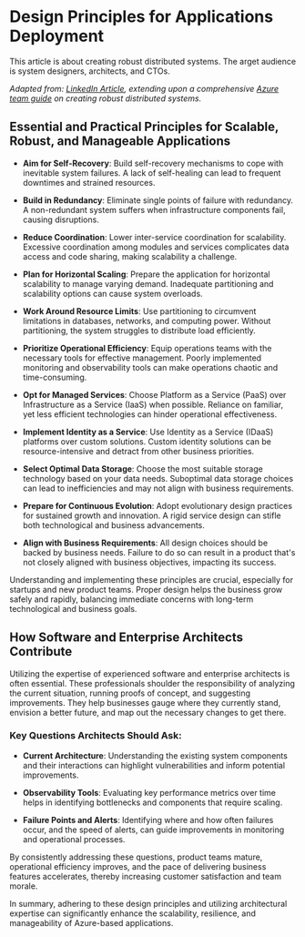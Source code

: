 # Design Principles for Applications Deployment

This article is about creating robust distributed systems. The arget audience is system designers, architects, and CTOs.

_Adapted from: [LinkedIn Article](https://www.linkedin.com/pulse/ten-design-principles-azure-applications-alexander-stern/), extending upon a comprehensive [Azure team guide](https://learn.microsoft.com/en-us/azure/architecture/guide/design-principles/) on creating robust distributed systems._

## Essential and Practical Principles for Scalable, Robust, and Manageable Applications
- **Aim for Self-Recovery**: Build self-recovery mechanisms to cope with inevitable system failures. A lack of self-healing can lead to frequent downtimes and strained resources.
  
- **Build in Redundancy**: Eliminate single points of failure with redundancy. A non-redundant system suffers when infrastructure components fail, causing disruptions.
  
- **Reduce Coordination**: Lower inter-service coordination for scalability. Excessive coordination among modules and services complicates data access and code sharing, making scalability a challenge.

- **Plan for Horizontal Scaling**: Prepare the application for horizontal scalability to manage varying demand. Inadequate partitioning and scalability options can cause system overloads.
  
- **Work Around Resource Limits**: Use partitioning to circumvent limitations in databases, networks, and computing power. Without partitioning, the system struggles to distribute load efficiently.

- **Prioritize Operational Efficiency**: Equip operations teams with the necessary tools for effective management. Poorly implemented monitoring and observability tools can make operations chaotic and time-consuming.
  
- **Opt for Managed Services**: Choose Platform as a Service (PaaS) over Infrastructure as a Service (IaaS) when possible. Reliance on familiar, yet less efficient technologies can hinder operational effectiveness.
  
- **Implement Identity as a Service**: Use Identity as a Service (IDaaS) platforms over custom solutions. Custom identity solutions can be resource-intensive and detract from other business priorities.
  
- **Select Optimal Data Storage**: Choose the most suitable storage technology based on your data needs. Suboptimal data storage choices can lead to inefficiencies and may not align with business requirements.

- **Prepare for Continuous Evolution**: Adopt evolutionary design practices for sustained growth and innovation. A rigid service design can stifle both technological and business advancements.
  
- **Align with Business Requirements**: All design choices should be backed by business needs. Failure to do so can result in a product that's not closely aligned with business objectives, impacting its success.

Understanding and implementing these principles are crucial, especially for startups and new product teams. Proper design helps the business grow safely and rapidly, balancing immediate concerns with long-term technological and business goals.

## How Software and Enterprise Architects Contribute

Utilizing the expertise of experienced software and enterprise architects is often essential. These professionals shoulder the responsibility of analyzing the current situation, running proofs of concept, and suggesting improvements. They help businesses gauge where they currently stand, envision a better future, and map out the necessary changes to get there.

### Key Questions Architects Should Ask:
- **Current Architecture**: Understanding the existing system components and their interactions can highlight vulnerabilities and inform potential improvements.
  
- **Observability Tools**: Evaluating key performance metrics over time helps in identifying bottlenecks and components that require scaling.
  
- **Failure Points and Alerts**: Identifying where and how often failures occur, and the speed of alerts, can guide improvements in monitoring and operational processes.

By consistently addressing these questions, product teams mature, operational efficiency improves, and the pace of delivering business features accelerates, thereby increasing customer satisfaction and team morale.

In summary, adhering to these design principles and utilizing architectural expertise can significantly enhance the scalability, resilience, and manageability of Azure-based applications.